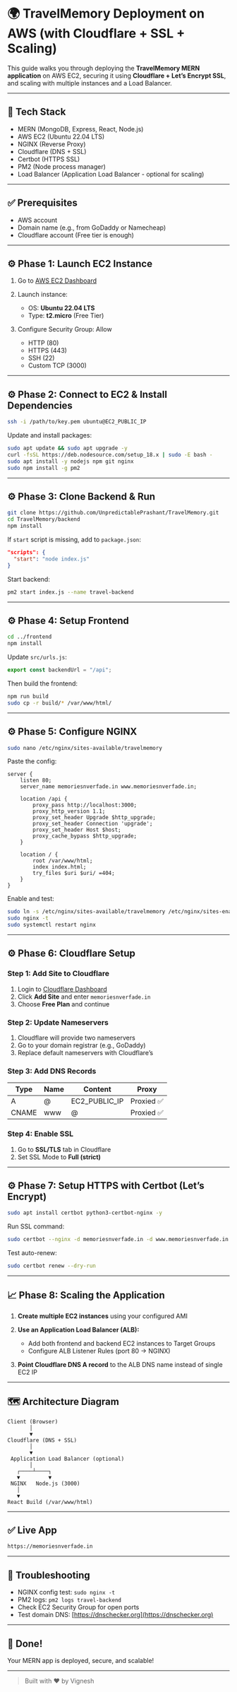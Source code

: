 # 🌍 TravelMemory Deployment on AWS (with Cloudflare + SSL + Scaling)

This guide walks you through deploying the **TravelMemory MERN application** on AWS EC2, securing it using **Cloudflare + Let’s Encrypt SSL**, and scaling with multiple instances and a Load Balancer.

---

## 🔧 Tech Stack

* MERN (MongoDB, Express, React, Node.js)
* AWS EC2 (Ubuntu 22.04 LTS)
* NGINX (Reverse Proxy)
* Cloudflare (DNS + SSL)
* Certbot (HTTPS SSL)
* PM2 (Node process manager)
* Load Balancer (Application Load Balancer - optional for scaling)

---

## ✅ Prerequisites

* AWS account
* Domain name (e.g., from GoDaddy or Namecheap)
* Cloudflare account (Free tier is enough)

---

## ⚙️ Phase 1: Launch EC2 Instance

1. Go to [AWS EC2 Dashboard](https://console.aws.amazon.com/ec2/)
2. Launch instance:

   * OS: **Ubuntu 22.04 LTS**
   * Type: **t2.micro** (Free Tier)
3. Configure Security Group: Allow

   * HTTP (80)
   * HTTPS (443)
   * SSH (22)
   * Custom TCP (3000)

---

## ⚙️ Phase 2: Connect to EC2 & Install Dependencies

```bash
ssh -i /path/to/key.pem ubuntu@EC2_PUBLIC_IP
```

Update and install packages:

```bash
sudo apt update && sudo apt upgrade -y
curl -fsSL https://deb.nodesource.com/setup_18.x | sudo -E bash -
sudo apt install -y nodejs npm git nginx
sudo npm install -g pm2
```

---

## ⚙️ Phase 3: Clone Backend & Run

```bash
git clone https://github.com/UnpredictablePrashant/TravelMemory.git
cd TravelMemory/backend
npm install
```

If `start` script is missing, add to `package.json`:

```json
"scripts": {
  "start": "node index.js"
}
```

Start backend:

```bash
pm2 start index.js --name travel-backend
```

---

## ⚙️ Phase 4: Setup Frontend

```bash
cd ../frontend
npm install
```

Update `src/urls.js`:

```js
export const backendUrl = "/api";
```

Then build the frontend:

```bash
npm run build
sudo cp -r build/* /var/www/html/
```

---

## ⚙️ Phase 5: Configure NGINX

```bash
sudo nano /etc/nginx/sites-available/travelmemory
```

Paste the config:

```nginx
server {
    listen 80;
    server_name memoriesnverfade.in www.memoriesnverfade.in;

    location /api {
        proxy_pass http://localhost:3000;
        proxy_http_version 1.1;
        proxy_set_header Upgrade $http_upgrade;
        proxy_set_header Connection 'upgrade';
        proxy_set_header Host $host;
        proxy_cache_bypass $http_upgrade;
    }

    location / {
        root /var/www/html;
        index index.html;
        try_files $uri $uri/ =404;
    }
}
```

Enable and test:

```bash
sudo ln -s /etc/nginx/sites-available/travelmemory /etc/nginx/sites-enabled/
sudo nginx -t
sudo systemctl restart nginx
```

---

## ⚙️ Phase 6: Cloudflare Setup

### Step 1: Add Site to Cloudflare

1. Login to [Cloudflare Dashboard](https://dash.cloudflare.com)
2. Click **Add Site** and enter `memoriesnverfade.in`
3. Choose **Free Plan** and continue

### Step 2: Update Nameservers

1. Cloudflare will provide two nameservers
2. Go to your domain registrar (e.g., GoDaddy)
3. Replace default nameservers with Cloudflare’s

### Step 3: Add DNS Records

| Type  | Name | Content         | Proxy     |
| ----- | ---- | --------------- | --------- |
| A     | @    | EC2\_PUBLIC\_IP | Proxied ✅ |
| CNAME | www  | @               | Proxied ✅ |

### Step 4: Enable SSL

1. Go to **SSL/TLS** tab in Cloudflare
2. Set SSL Mode to **Full (strict)**

---

## ⚙️ Phase 7: Setup HTTPS with Certbot (Let’s Encrypt)

```bash
sudo apt install certbot python3-certbot-nginx -y
```

Run SSL command:

```bash
sudo certbot --nginx -d memoriesnverfade.in -d www.memoriesnverfade.in
```

Test auto-renew:

```bash
sudo certbot renew --dry-run
```

---

## 📈 Phase 8: Scaling the Application

1. **Create multiple EC2 instances** using your configured AMI
2. **Use an Application Load Balancer (ALB):**

   * Add both frontend and backend EC2 instances to Target Groups
   * Configure ALB Listener Rules (port 80 → NGINX)
3. **Point Cloudflare DNS A record** to the ALB DNS name instead of single EC2 IP

---

## 🗺️ Architecture Diagram

```
Client (Browser)
       │
       ▼
Cloudflare (DNS + SSL)
       │
       ▼
 Application Load Balancer (optional)
       │
   ┌────┴────┐
   ▼         ▼
 NGINX   Node.js (3000)
   │
   ▼
React Build (/var/www/html)
```

---

## ✅ Live App

```bash
https://memoriesnverfade.in
```

---

## 🧹 Troubleshooting

* NGINX config test: `sudo nginx -t`
* PM2 logs: `pm2 logs travel-backend`
* Check EC2 Security Group for open ports
* Test domain DNS: [https://dnschecker.org](https://dnschecker.org)

---

## 👏 Done!

Your MERN app is deployed, secure, and scalable!

---

> Built with ❤️ by Vignesh
